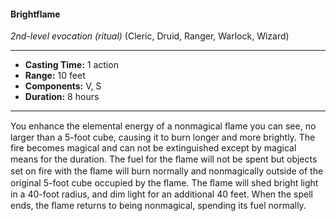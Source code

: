 #### Brightflame
*2nd-level evocation* *(ritual)* (Cleric, Druid, Ranger, Warlock, Wizard)
___
- **Casting Time:** 1 action
- **Range:** 10 feet
- **Components:** V, S
- **Duration:** 8 hours
---
You enhance the elemental energy of a nonmagical ﬂame you can see, no larger than a 5-foot cube, causing it to burn longer and more brightly. The fire becomes magical and can not be extinguished except by magical means for the duration. The fuel for the ﬂame will not be spent but objects set on fire with the ﬂame will burn normally and nonmagically outside of the original 5-foot cube occupied by the ﬂame. The ﬂame will shed bright light in a 40-foot radius, and dim light for an additional 40 feet. When the spell ends, the ﬂame returns to being nonmagical, spending its fuel normally.
